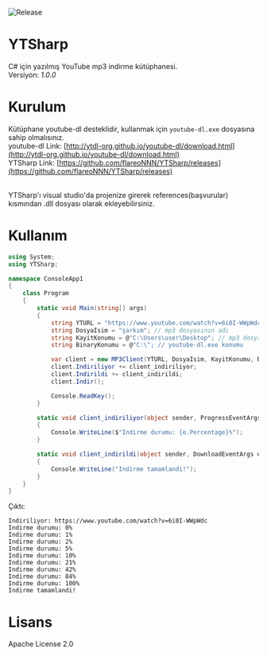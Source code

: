 ![Release](https://img.shields.io/github/v/release/flareoNNN/YTSharp)

# YTSharp

C# için yazılmış YouTube mp3 indirme kütüphanesi.<br>
Versiyon: *1.0.0*

# Kurulum

Kütüphane youtube-dl desteklidir, kullanmak için `youtube-dl.exe` dosyasına sahip olmalısınız.<br>
youtube-dl Link: [http://ytdl-org.github.io/youtube-dl/download.html](http://ytdl-org.github.io/youtube-dl/download.html)<br>
YTSharp Link: [https://github.com/flareoNNN/YTSharp/releases](https://github.com/flareoNNN/YTSharp/releases)<br><br>

YTSharp'ı visual studio'da projenize girerek references(başvurular) kısmından .dll dosyası olarak ekleyebilirsiniz.

# Kullanım

````c#
using System;
using YTSharp;

namespace ConsoleApp1
{
    class Program
    {
        static void Main(string[] args)
        {
            string YTURL = "https://www.youtube.com/watch?v=6i0I-WWpWdc"; // indirilecek dosyanın youtube adresi
            string DosyaIsim = "şarkım"; // mp3 dosyasının adı
            string KayitKonumu = @"C:\Users\user\Desktop"; // mp3 dosyasının kaydedileceği konum
            string BinaryKonumu = @"C:\"; // youtube-dl.exe konumu

            var client = new MP3Client(YTURL, DosyaIsim, KayitKonumu, BinaryKonumu);
            client.Indiriliyor += client_indiriliyor;
            client.Indirildi += client_indirildi;
            client.Indir();

            Console.ReadKey();
        }

        static void client_indiriliyor(object sender, ProgressEventArgs e)
        {
            Console.WriteLine($"Indirme durumu: {e.Percentage}%");
        }

        static void client_indirildi(object sender, DownloadEventArgs e)
        {
            Console.WriteLine("Indirme tamamlandi!");
        }
    }
}
````

Çıktı:
````
Indiriliyor: https://www.youtube.com/watch?v=6i0I-WWpWdc
Indirme durumu: 0%
Indirme durumu: 1%
Indirme durumu: 2%
Indirme durumu: 5%
Indirme durumu: 10%
Indirme durumu: 21%
Indirme durumu: 42%
Indirme durumu: 84%
Indirme durumu: 100%
Indirme tamamlandi!
````

# Lisans

Apache License 2.0